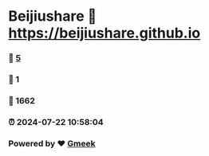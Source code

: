 # Beijiushare :link: https://beijiushare.github.io 
### :page_facing_up: [5](https://beijiushare.github.io/tag.html) 
### :speech_balloon: 1 
### :hibiscus: 1662 
### :alarm_clock: 2024-07-22 10:58:04 
### Powered by :heart: [Gmeek](https://github.com/Meekdai/Gmeek)
